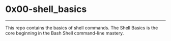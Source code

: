 # 0x00-shell_basics

----------------

This repo contains the basics of shell commands. The Shell Basics is the core beginning in the Bash Shell command-line mastery.
